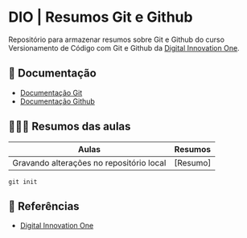 
# DIO | Resumos Git e Github

Repositório para armazenar resumos sobre Git e Github do curso Versionamento de Código com Git e Github da [Digital Innovation One](https://www.dio.me).

## 📖 Documentação
- [Documentação Git](https://git.scm.com/doc)
- [Documentação Github](https://docs.github.com/)

## 👨🏻‍💻 Resumos das aulas

| Aulas | Resumos |
|------|----------|
|Gravando alterações no repositório local | [Resumo]

```
git init 
```

## 🔎 Referências
- [Digital Innovation One](https://www.dio.me)
